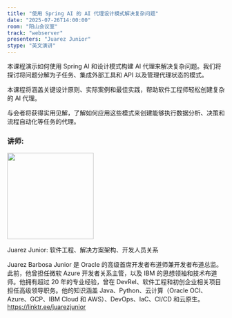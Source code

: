 ```yaml
---
title: "使用 Spring AI 的 AI 代理设计模式解决复杂问题"
date: "2025-07-26T14:00:00"
room: "阳山会议室"
track: "webserver"
presenters: "Juarez Junior"
stype: "英文演讲"
---
```


本课程演示如何使用 Spring AI 和设计模式构建 AI 代理来解决复杂问题。我们将探讨将问题分解为子任务、集成外部工具和 API 以及管理代理状态的模式。

本课程将涵盖关键设计原则、实际案例和最佳实践，帮助软件工程师轻松创建复杂的 AI 代理。

与会者将获得实用见解，了解如何应用这些模式来创建能够执行数据分析、决策和流程自动化等任务的代理。

### 讲师:

<img src="https://sessionize.com/image/da35-400o400o1-7iXG3irB2qcqf5PDtHr272.jpg" width="200" /><br/>

Juarez Junior: 软件工程、解决方案架构、开发人员关系

Juarez Barbosa Junior 是 Oracle 的高级首席开发者布道师兼开发者布道总监。此前，他曾担任微软 Azure 开发者关系主管，以及 IBM 的思想领袖和技术布道师。他拥有超过 20 年的专业经验，曾在 DevRel、软件工程和初创企业相关项目担任高级领导职务。他的知识涵盖 Java、Python、云计算（Oracle OCI、Azure、GCP、IBM Cloud 和 AWS）、DevOps、IaC、CI/CD 和云原生。https://linktr.ee/juarezjunior